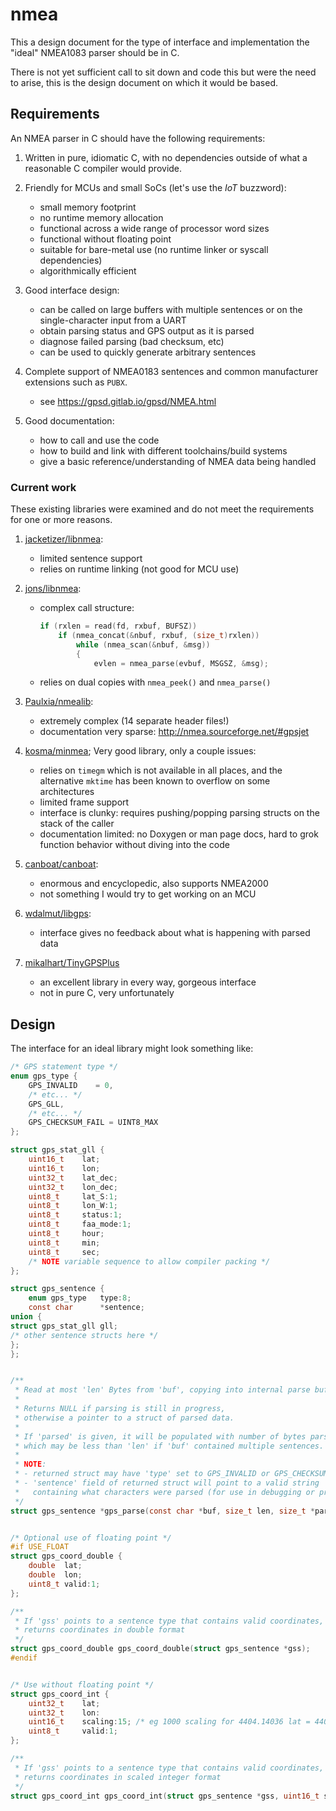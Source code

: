 # nmea

This a design document for the type of interface and implementation
the "ideal" NMEA1083 parser should be in C.

There is not yet sufficient call to sit down and code this but were the need to arise,
this is the design document on which it would be based.

## Requirements

An NMEA parser in C should have the following requirements:

1. Written in pure, idiomatic C, with no dependencies outside of what a
reasonable C compiler would provide.

1. Friendly for MCUs and small SoCs (let's use the *IoT* buzzword):
    - small memory footprint
    - no runtime memory allocation
    - functional across a wide range of processor word sizes
    - functional without floating point
    - suitable for bare-metal use (no runtime linker or syscall dependencies)
    - algorithmically efficient

1. Good interface design:
    - can be called on large buffers with multiple sentences
        or on the single-character input from a UART
    - obtain parsing status and GPS output as it is parsed
    - diagnose failed parsing (bad checksum, etc)
    - can be used to quickly generate arbitrary sentences

1. Complete support of NMEA0183 sentences and common manufacturer extensions
such as `PUBX`.
    - see <https://gpsd.gitlab.io/gpsd/NMEA.html>

1. Good documentation:
    - how to call and use the code
    - how to build and link with different toolchains/build systems
    - give a basic reference/understanding of NMEA data being handled

### Current work

These existing libraries were examined and do not meet the requirements
for one or more reasons.

1. [jacketizer/libnmea](https://github.com/jacketizer/libnmea):
    - limited sentence support
    - relies on runtime linking (not good for MCU use)

1. [jons/libnmea](https://github.com/jons/libnmea):
    - complex call structure:
        ```c
        if (rxlen = read(fd, rxbuf, BUFSZ))
            if (nmea_concat(&nbuf, rxbuf, (size_t)rxlen))
                while (nmea_scan(&nbuf, &msg))
                {
                    evlen = nmea_parse(evbuf, MSGSZ, &msg);
        ```
    - relies on dual copies with `nmea_peek()` and `nmea_parse()`

1. [Paulxia/nmealib](https://github.com/Paulxia/nmealib):
    - extremely complex (14 separate header files!)
    - documentation very sparse: http://nmea.sourceforge.net/#gpsjet

1. [kosma/minmea](https://github.com/kosma/minmea);
Very good library, only a couple issues:
    - relies on `timegm` which is not available in all places,
        and the alternative `mktime`
        has been known to overflow on some architectures
    - limited frame support
    - interface is clunky: requires pushing/popping parsing structs
        on the stack of the caller
    - documentation limited: no Doxygen or man page docs,
        hard to grok function behavior without diving into the code

1. [canboat/canboat](https://github.com/canboat/canboat):
    - enormous and encyclopedic, also supports NMEA2000
    - not something I would try to get working on an MCU

1. [wdalmut/libgps](https://github.com/wdalmut/libgps):
    - interface gives no feedback about what is happening with parsed data

1. [mikalhart/TinyGPSPlus](https://github.com/mikalhart/TinyGPSPlus)
    - an excellent library in every way, gorgeous interface
    - not in pure C, very unfortunately

## Design

The interface for an ideal library might look something like:

```c
/* GPS statement type */
enum gps_type {
    GPS_INVALID    = 0,
    /* etc... */
    GPS_GLL,
    /* etc... */
    GPS_CHECKSUM_FAIL = UINT8_MAX
};

struct gps_stat_gll {
    uint16_t    lat;
    uint16_t    lon;
    uint32_t    lat_dec;
    uint32_t    lon_dec;
    uint8_t     lat_S:1;
    uint8_t     lon_W:1;
    uint8_t     status:1;
    uint8_t     faa_mode:1;
    uint8_t     hour;
    uint8_t     min;
    uint8_t     sec;
    /* NOTE variable sequence to allow compiler packing */
};

struct gps_sentence {
    enum gps_type   type:8;
    const char      *sentence;
union {
struct gps_stat_gll gll;
/* other sentence structs here */
};
};


/**
 * Read at most 'len' Bytes from 'buf', copying into internal parse buffer.
 *
 * Returns NULL if parsing is still in progress,
 * otherwise a pointer to a struct of parsed data.
 *
 * If 'parsed' is given, it will be populated with number of bytes parsed,
 * which may be less than 'len' if 'buf' contained multiple sentences.
 *
 * NOTE:
 * - returned struct may have 'type' set to GPS_INVALID or GPS_CHECKSUM_FAIL
 * - 'sentence' field of returned struct will point to a valid string
 *   containing what characters were parsed (for use in debugging or printing)
 */
struct gps_sentence *gps_parse(const char *buf, size_t len, size_t *parsed);


/* Optional use of floating point */
#if USE_FLOAT
struct gps_coord_double {
    double  lat;
    double  lon;
    uint8_t valid:1;
};

/**
 * If 'gss' points to a sentence type that contains valid coordinates,
 * returns coordinates in double format
 */
struct gps_coord_double gps_coord_double(struct gps_sentence *gss);
#endif


/* Use without floating point */
struct gps_coord_int {
    uint32_t    lat;
    uint32_t    lon:
    uint16_t    scaling:15; /* eg 1000 scaling for 4404.14036 lat = 4404140 */
    uint8_t     valid:1;
};

/**
 * If 'gss' points to a sentence type that contains valid coordinates,
 * returns coordinates in scaled integer format
 */
struct gps_coord_int gps_coord_int(struct gps_sentence *gss, uint16_t scaling);
```
